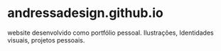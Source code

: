 # andressadesign.github.io

website desenvolvido como portfólio pessoal.
Ilustrações, Identidades visuais, projetos pessoais.
